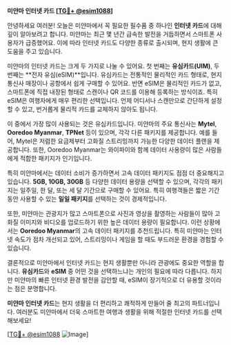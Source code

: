 **미얀마 인터넷 카드 [[TG💪+ @esim1088](https://t.me/s/esim1088)]**

안녕하세요 여러분! 오늘은 미얀마에서 꼭 필요한 필수품 중 하나인 **인터넷 카드**에 대해 깊이 알아보려고 합니다. 미얀마는 최근 몇 년간 급속한 발전을 거듭하면서 스마트폰 사용자가 급증했어요. 이에 따라 인터넷 카드도 다양한 종류로 출시되며, 현지 생활에 큰 도움을 주고 있습니다.

미얀마의 인터넷 카드는 크게 두 가지로 나눌 수 있어요. 첫 번째는 **유심카드(UIM)**, 두 번째는 **전자 유심(eSIM)**입니다. 유심카드는 전통적인 물리적인 카드 형태로, 현지 통신사 매장이나 공항에서 쉽게 구매할 수 있어요. 반면 eSIM은 물리적인 카드가 없고, 스마트폰에 직접 내장된 형태로 스캔이나 QR 코드를 이용해 등록하는 방식이죠. 특히 eSIM은 여행자에게 매우 편리한 선택입니다. 언제 어디서나 스캔만으로 간단하게 설정할 수 있고, 번거롭게 물리적 카드를 교체하지 않아도 됩니다.

이 중에서 가장 많이 사용되는 것은 유심카드입니다. 미얀마의 주요 통신사는 **Mytel**, **Ooredoo Myanmar**, **TPNet** 등이 있으며, 각각 다른 패키지를 제공합니다. 예를 들어, Mytel은 저렴한 요금제부터 고화질 스트리밍까지 가능한 다양한 데이터 플랜을 제공합니다. 또한, Ooredoo Myanmar는 와이파이와 함께 데이터 사용량이 많은 사람들에게 적합한 패키지가 인기입니다.

특히 미얀마에서는 데이터 소비가 증가하면서 고속 데이터 패키지도 점점 더 중요해지고 있습니다. **5GB, 10GB, 30GB** 등 다양한 데이터 용량을 선택할 수 있으며, 각각의 패키지는 일주일, 한 달, 또는 세 달 기간으로 구매할 수 있어요. 특히 여행객들은 짧은 기간 동안 사용할 수 있는 **일일 패키지**를 선택하는 것이 경제적입니다.

또한, 미얀마는 관광지가 많고 스마트폰으로 사진과 영상을 촬영하는 사람들이 많아 고화질 이미지와 비디오를 업로드하기 위한 높은 데이터 용량이 필요합니다. 이런 상황에서는 **Ooredoo Myanmar**의 고속 데이터 패키지를 추천드립니다. 특히 미얀마는 인터넷 속도가 점차 개선되고 있어, 스트리밍이나 게임을 할 때도 부드러운 환경을 경험할 수 있습니다.

결론적으로 미얀마에서 인터넷 카드는 현지 생활뿐만 아니라 관광에도 중요한 역할을 합니다. **유심카드**와 **eSIM** 중 어떤 것을 선택하느냐는 개인의 필요에 따라 다릅니다. 하지만 미얀마의 빠른 인터넷 환경 발전을 감안할 때, eSIM이 장기적으로 더 유용할 것이라는 점은 분명합니다.

**미얀마 인터넷 카드**는 현지 생활을 더 편리하고 쾌적하게 만들어 줄 최고의 파트너입니다. 여러분도 미얀마에서 더욱 스마트한 여행과 생활을 위해 적절한 인터넷 카드를 선택해보세요!

[[TG💪+ @esim1088](https://t.me/s/esim1088) ![Image](https://i.postimg.cc/Y0z9fWf4/image.png)]